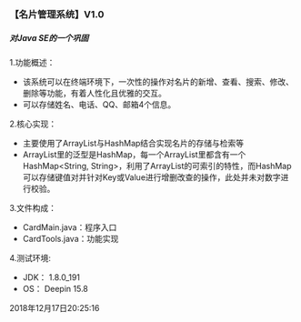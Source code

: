 ### 【名片管理系统】V1.0

##### 对Java SE的一个巩固

1.功能概述：

- 该系统可以在终端环境下，一次性的操作对名片的新增、查看、搜索、修改、删除等功能，有着人性化且优雅的交互。
- 可以存储姓名、电话、QQ、邮箱4个信息。

2.核心实现：

- 主要使用了ArrayList与HashMap结合实现名片的存储与检索等
- ArrayList里的泛型是HashMap，每一个ArrayList里都含有一个HashMap<String, String>，利用了ArrayList的可索引的特性，而HashMap可以存储键值对并针对Key或Value进行增删改查的操作，此处并未对数字进行校验。

3.文件构成：

- CardMain.java：程序入口
- CardTools.java：功能实现  

4.测试环境:

- JDK：
  1.8.0_191  
- OS：
  Deepin 15.8


2018年12月17日20:25:16
